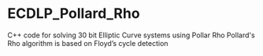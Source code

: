 # ECDLP_Pollard_Rho
C++ code for solving 30 bit Elliptic Curve systems using Pollar Rho Pollard's Rho algorithm is based on Floyd’s cycle detection
